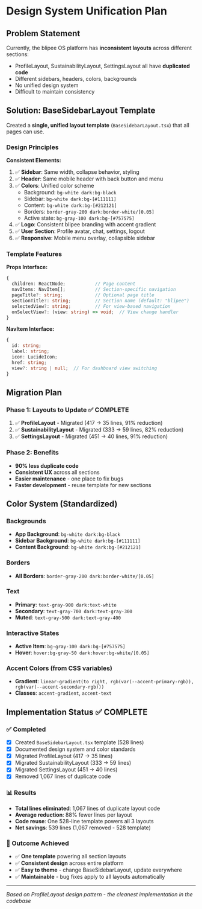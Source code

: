 # Design System Unification Plan

## Problem Statement

Currently, the blipee OS platform has **inconsistent layouts** across different sections:
- ProfileLayout, SustainabilityLayout, SettingsLayout all have **duplicated code**
- Different sidebars, headers, colors, backgrounds
- No unified design system
- Difficult to maintain consistency

## Solution: BaseSidebarLayout Template

Created a **single, unified layout template** (`BaseSidebarLayout.tsx`) that all pages can use.

### Design Principles

**Consistent Elements:**
1. ✅ **Sidebar**: Same width, collapse behavior, styling
2. ✅ **Header**: Same mobile header with back button and menu
3. ✅ **Colors**: Unified color scheme
   - Background: `bg-white dark:bg-black`
   - Sidebar: `bg-white dark:bg-[#111111]`
   - Content: `bg-white dark:bg-[#212121]`
   - Borders: `border-gray-200 dark:border-white/[0.05]`
   - Active state: `bg-gray-100 dark:bg-[#757575]`
4. ✅ **Logo**: Consistent blipee branding with accent gradient
5. ✅ **User Section**: Profile avatar, chat, settings, logout
6. ✅ **Responsive**: Mobile menu overlay, collapsible sidebar

### Template Features

**Props Interface:**
```typescript
{
  children: ReactNode;           // Page content
  navItems: NavItem[];           // Section-specific navigation
  pageTitle?: string;            // Optional page title
  sectionTitle?: string;         // Section name (default: "blipee")
  selectedView?: string;         // For view-based navigation
  onSelectView?: (view: string) => void;  // View change handler
}
```

**NavItem Interface:**
```typescript
{
  id: string;
  label: string;
  icon: LucideIcon;
  href: string;
  view?: string | null;  // For dashboard view switching
}
```

## Migration Plan

### Phase 1: Layouts to Update ✅ COMPLETE
1. ✅ **ProfileLayout** - Migrated (417 → 35 lines, 91% reduction)
2. ✅ **SustainabilityLayout** - Migrated (333 → 59 lines, 82% reduction)
3. ✅ **SettingsLayout** - Migrated (451 → 40 lines, 91% reduction)

### Phase 2: Benefits
- **90% less duplicate code**
- **Consistent UX** across all sections
- **Easier maintenance** - one place to fix bugs
- **Faster development** - reuse template for new sections

## Color System (Standardized)

### Backgrounds
- **App Background**: `bg-white dark:bg-black`
- **Sidebar Background**: `bg-white dark:bg-[#111111]`
- **Content Background**: `bg-white dark:bg-[#212121]`

### Borders
- **All Borders**: `border-gray-200 dark:border-white/[0.05]`

### Text
- **Primary**: `text-gray-900 dark:text-white`
- **Secondary**: `text-gray-700 dark:text-gray-300`
- **Muted**: `text-gray-500 dark:text-gray-400`

### Interactive States
- **Active Item**: `bg-gray-100 dark:bg-[#757575]`
- **Hover**: `hover:bg-gray-50 dark:hover:bg-white/[0.05]`

### Accent Colors (from CSS variables)
- **Gradient**: `linear-gradient(to right, rgb(var(--accent-primary-rgb)), rgb(var(--accent-secondary-rgb)))`
- **Classes**: `accent-gradient`, `accent-text`

## Implementation Status ✅ COMPLETE

### ✅ Completed
- [x] Created `BaseSidebarLayout.tsx` template (528 lines)
- [x] Documented design system and color standards
- [x] Migrated ProfileLayout (417 → 35 lines)
- [x] Migrated SustainabilityLayout (333 → 59 lines)
- [x] Migrated SettingsLayout (451 → 40 lines)
- [x] Removed 1,067 lines of duplicate code

### 📊 Results
- **Total lines eliminated**: 1,067 lines of duplicate layout code
- **Average reduction**: 88% fewer lines per layout
- **Code reuse**: One 528-line template powers all 3 layouts
- **Net savings**: 539 lines (1,067 removed - 528 template)

### 🎯 Outcome Achieved
- ✅ **One template** powering all section layouts
- ✅ **Consistent design** across entire platform
- ✅ **Easy to theme** - change BaseSidebarLayout, update everywhere
- ✅ **Maintainable** - bug fixes apply to all layouts automatically

---

*Based on ProfileLayout design pattern - the cleanest implementation in the codebase*
